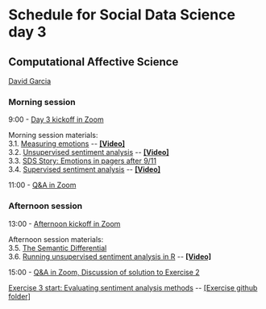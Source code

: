 # Schedule for Social Data Science day 3
## Computational Affective Science

[David Garcia](http://dgarcia.eu)

### Morning session
9:00 - [Day 3 kickoff in Zoom](https://ethz.zoom.us/s/95606086212)

Morning session materials:  
3.1. [Measuring emotions](https://dgarcia-eu.github.io/SocialDataScience/3_Affect/031_MeasuringEmotions/Emotions.html) -- [**[Video]**](https://moodle-app2.let.ethz.ch/pluginfile.php/1048465/mod_resource/content/1/31_MeasuringEmotions.mp4)  
3.2. [Unsupervised sentiment analysis](https://dgarcia-eu.github.io/SocialDataScience/3_Affect/032_UnsupervisedSentimentAnalysis/UnsupervisedSentimentAnalysis.html) -- [**[Video]**](https://moodle-app2.let.ethz.ch/pluginfile.php/1048469/mod_resource/content/1/32_UnsupervisedSentimentAnalysis.mp4)  
3.3. [SDS Story: Emotions in pagers after 9/11](https://dgarcia-eu.github.io/SocialDataScience/3_Affect/033_PagerEmotions/PagerEmotions.html)  
3.4. [Supervised sentiment analysis](https://dgarcia-eu.github.io/SocialDataScience/3_Affect/034_SupervisedSentimentAnalysis/SupervisedSentimentAnalysis.html) -- [**[Video]**](https://moodle-app2.let.ethz.ch/pluginfile.php/1048470/mod_resource/content/1/33_SupervisedSentimentAnalysis.mp4)  



11:00 - [Q&A in Zoom](https://ethz.zoom.us/s/95606086212)

### Afternoon session

13:00 - [Afternoon kickoff in Zoom](https://ethz.zoom.us/s/95606086212)

Afternoon session materials:  
3.5. [The Semantic Differential](https://dgarcia-eu.github.io/SocialDataScience/3_Affect/039_SemanticDifferential/SemanticDifferential.html)  
3.6. [Running unsupervised sentiment analysis in R](https://dgarcia-eu.github.io/SocialDataScience/3_Affect/035_UnsupervisedToolsR/UnsupervisedToolsR.html) -- [**[Video]**](https://moodle-app2.let.ethz.ch/pluginfile.php/1048472/mod_resource/content/1/34_SentimentTutorialR.mp4)  
  


15:00 - [Q&A in Zoom, Discussion of solution to Exercise 2](https://ethz.zoom.us/s/95606086212)  

[Exercise 3 start: Evaluating sentiment analysis methods](https://dgarcia-eu.github.io/SocialDataScience/3_Affect/037_SentimentEvaluation/SentimentEvaluation.html)  -- [[Exercise github folder]](https://github.com/dgarcia-eu/SocialDataScience/tree/master/3_Affect/037_SentimentEvaluation)  

